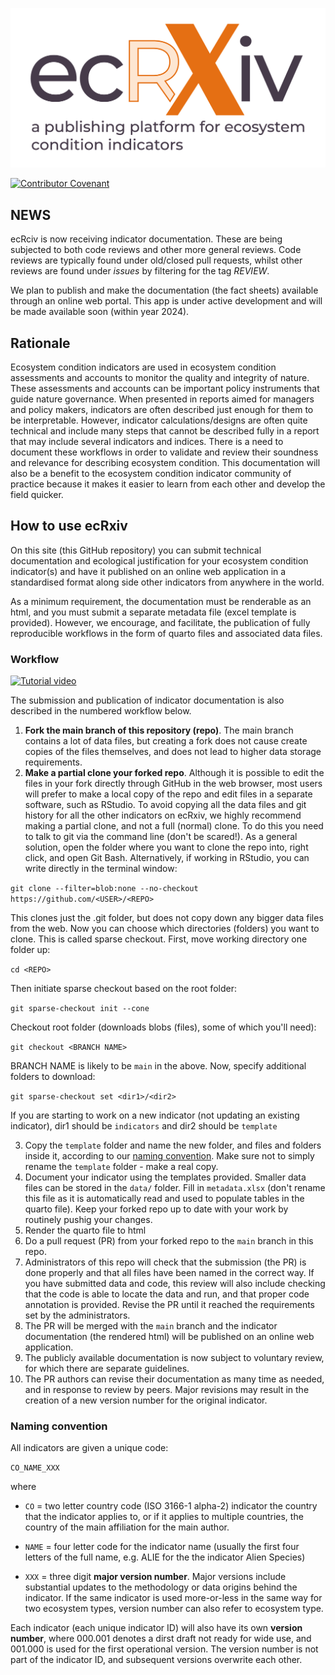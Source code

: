 ![alt text](https://github.com/NINAnor/ecRxiv/blob/main/docs/_ecrxiv_logo_hovedlogo_tekst_under.png?raw=true)

[![Contributor Covenant](https://img.shields.io/badge/Contributor%20Covenant-2.1-4baaaa.svg)](docs/code_of_conduct.md)

## NEWS
ecRciv is now receiving indicator documentation. These are being subjected to both code reviews and other more general reviews.
Code reviews are typically found under old/closed pull requests, whilst other reviews are found under _issues_ by filtering for the tag _REVIEW_.

We plan to publish and make the documentation (the fact sheets) available through an online web portal. This app is under active development and will be made available soon (within year 2024).

## Rationale

Ecosystem condition indicators are used in ecosystem condition assessments and accounts to monitor the quality and integrity of nature. These assessments and accounts can be important policy instruments that guide nature governance. When presented in reports aimed for managers and policy makers, indicators are often described just enough for them to be interpretable. However, indicator calculations/designs are often quite technical and include many steps that cannot be described fully in a report that may include several indicators and indices. There is a need to document these workflows in order to validate and review their soundness and relevance for describing ecosystem condition. This documentation will also be a benefit to the ecosystem condition indicator community of practice because it makes it easier to learn from each other and develop the field quicker.

## How to use ecRxiv

On this site (this GitHub repository) you can submit technical documentation and ecological justification for your ecosystem condition indicator(s) and have it published on an online web application in a standardised format along side other indicators from anywhere in the world.

As a minimum requirement, the documentation must be renderable as an html, and you must submit a separate metadata file (excel template is provided). However, we encourage, and facilitate, the publication of fully reproducible workflows in the form of quarto files and associated data files.

### Workflow

[![Tutorial video](https://img.youtube.com/vi/wLYnORKZ1ZQ/0.jpg)](https://www.youtube.com/watch?v=wLYnORKZ1ZQ)

The submission and publication of indicator documentation is also described in the numbered workflow below.

1.  **Fork the main branch of this repository (repo)**. The main branch contains a lot of data files, but creating a fork does not cause create copies of the files themselves, and does not lead to higher data storage requirements.
2.  **Make a partial clone your forked repo**. Although it is possible to edit the files in your fork directly through GitHub in the web browser, most users will prefer to make a local copy of the repo and edit files in a separate software, such as RStudio. To avoid copying all the data files and git history for all the other indicators on ecRxiv, we highly recommend making a partial clone, and not a full (normal) clone. To do this you need to talk to git via the command line (don't be scared!). As a general solution, open the folder where you want to clone the repo into, right click, and open Git Bash. Alternatively, if working in RStudio, you can write directly in the terminal window:
  
  `git clone --filter=blob:none --no-checkout https://github.com/<USER>/<REPO>`

This clones just the .git folder, but does not copy down any bigger data files from the web. Now you can choose which directories (folders) you want to clone. This is called sparse checkout. First, move working directory one folder up:

`cd <REPO>`

Then initiate sparse checkout based on the root folder:

`git sparse-checkout init --cone`

Checkout root folder (downloads blobs (files), some of which you'll need):

`git checkout <BRANCH NAME>`

BRANCH NAME is likely to be `main` in the above. Now, specify additional folders to download:

`git sparse-checkout set <dir1>/<dir2>`

If you are starting to work on a new indicator (not updating an existing indicator), dir1 should be `indicators` and dir2 should be `template`


3.  Copy the `template` folder and name the new folder, and files and folders inside it, according to our [naming convention](#naming-convention). Make sure not to simply rename the `template` folder - make a real copy.
4.  Document your indicator using the templates provided. Smaller data files can be stored in the `data/` folder. Fill in `metadata.xlsx` (don't rename this file as it is automatically read and used to populate tables in the quarto file). Keep your forked repo up to date with your work by routinely pushig your changes.
5.  Render the quarto file to html
6.  Do a pull request (PR) from your forked repo to the `main` branch in this repo.
7.  Administrators of this repo will check that the submission (the PR) is done properly and that all files have been named in the correct way. If you have submitted data and code, this review will also include checking that the code is able to locate the data and run, and that proper code annotation is provided. Revise the PR until it reached the requirements set by the administrators.
8.  The PR will be merged with the `main` branch and the indicator documentation (the rendered html) will be published on an online web application.
9.  The publicly available documentation is now subject to voluntary review, for which there are separate guidelines.
10.  The PR authors can revise their documentation as many time as needed, and in response to review by peers. Major revisions may result in the creation of a new version number for the original indicator.

### Naming convention

All indicators are given a unique code:

`CO_NAME_XXX`

where

-   `CO` = two letter country code (ISO 3166-1 alpha-2) indicator the country that the indicator applies to, or if it applies to multiple countries, the country of the main affiliation for the main author.

-   `NAME` = four letter code for the indicator name (usually the first four letters of the full name, e.g. ALIE for the the indicator Alien Species)

-   `XXX` = three digit **major version number**. Major versions include substantial updates to the methodology or data origins behind the indicator. If the same indicator is used more-or-less in the same way for two ecosystem types, version number can also refer to ecosystem type. 


Each indicator (each unique indicator ID) will also have its own **version number**,
where 000.001 denotes a dirst draft not ready for wide use, 
and 001.000 is used for the first operational version.
The version number is not part of the indicator ID, and subsequent versions overwrite each other.


